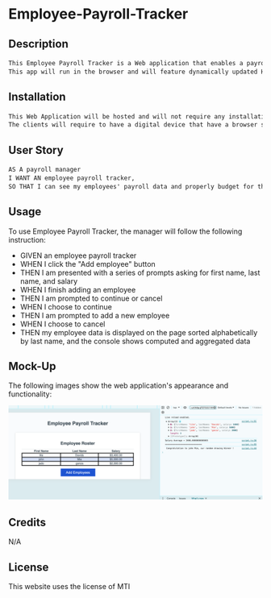 # Employee-Payroll-Tracker
 ## Description
```md 
This Employee Payroll Tracker is a Web application that enables a payroll manager to view and manage employee payroll data. 
This app will run in the browser and will feature dynamically updated HTML and CSS powered by JavaScript.
```

## Installation
```md
This Web Application will be hosted and will not require any installation. 
The clients will require to have a digital device that have a browser such as google Chrome, Mozilla firefox and so on.

```
## User Story

```md
AS A payroll manager
I WANT AN employee payroll tracker,
SO THAT I can see my employees' payroll data and properly budget for the company
```

## Usage
To use Employee Payroll Tracker, the manager will follow the following instruction:

* GIVEN an employee payroll tracker
* WHEN I click the "Add employee" button
* THEN I am presented with a series of prompts asking for first name, last name, and salary
* WHEN I finish adding an employee
* THEN I am prompted to continue or cancel
* WHEN I choose to continue
* THEN I am prompted to add a new employee
* WHEN I choose to cancel
* THEN my employee data is displayed on the page sorted alphabetically by last name, and the console shows computed and aggregated data

## Mock-Up

The following images show the web application's appearance and functionality:


![Shows employee information in the console of an employee payroll tracker.](./assets/images/emptrack.png)

## Credits

N/A

## License

This website uses the license of MTI
